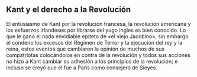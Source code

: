 ## Kant y el derecho a la Revolución

El entusiasmo de Kant por la revolución francesa, la revolución
americana y los esfuerzos irlandeses por librarse del yugo ingles es
bien conocido. Lo que le gano el nada envidiable epíteto de «el viejo
Jacobino», sin embargo él condeno los excesos del Régimen de Terror y
la ejecución del rey y la reina, estos eventos que cambiaron la
opinión de muchos de sus compatriotas colocándolos en contra de la
revolución y todos sus acciones no hizo a Kant cambiar su adhesión a
los principios de la revolución; e incluso se creyó que él fue a París
como consejero de Sieyes.